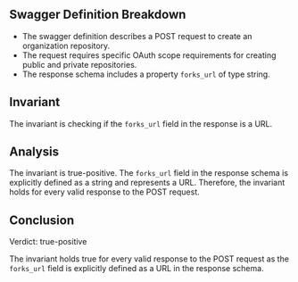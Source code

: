 ## Swagger Definition Breakdown
- The swagger definition describes a POST request to create an organization repository.
- The request requires specific OAuth scope requirements for creating public and private repositories.
- The response schema includes a property `forks_url` of type string.

## Invariant
The invariant is checking if the `forks_url` field in the response is a URL.

## Analysis
The invariant is true-positive. The `forks_url` field in the response schema is explicitly defined as a string and represents a URL. Therefore, the invariant holds for every valid response to the POST request.

## Conclusion
Verdict: true-positive

The invariant holds true for every valid response to the POST request as the `forks_url` field is explicitly defined as a URL in the response schema.
